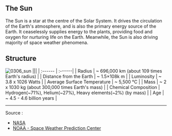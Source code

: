 ## The Sun

The Sun is a star at the centre of the Solar System. It drives the circulation of the Earth's atmosphere, and is also the primary energy source of the Earth.  It ceaselessly supplies energy to the plants, providing food and oxygen for nurturing life on the Earth.  Meanwhile, the Sun is also driving majority of space weather phenomena.

## Structure

![0306_sun](./static/0306_sun.png)
|||
| :------ | :------|
| Radius                        | ~ 696,000 km (about 109 times Earth's radius)                |
| Distance from    the Earth | ~ 1.5×108k m                                             |
| Luminosity                | ~ 3.8 x 1026 Watts                              |
| Average Surface   Temperature | ~ 5,500 °C                                               |
| Mass                      | ~ 2 x 1030 kg (about 300,000 times Earth's mass)         |
| Chemical Composition      | Hydrogen(~71%), Helium(~27%), Heavy elements(~2%) (by mass) |
| Age                       | ~ 4.5 - 4.6 billion years                                |


---
Source :
- [NASA](https://www.nasa.gov/)
- [NOAA - Space Weather Prediction Center](https://www.swpc.noaa.gov/)
